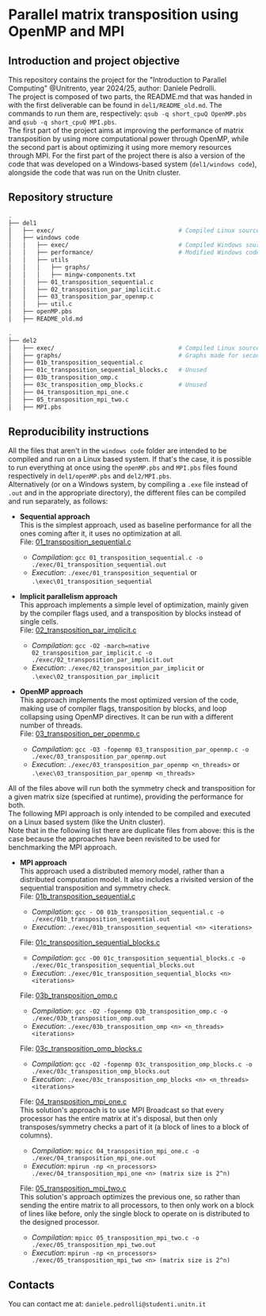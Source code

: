 # Parallel matrix transposition using OpenMP and MPI

## Introduction and project objective

This repository contains the project for the "Introduction to Parallel Computing" @Unitrento, year 2024/25, author: Daniele Pedrolli.\
The project is composed of two parts, the README.md that was handed in with the first deliverable can be found in `del1/README_old.md`. The commands to run them are, respectively: `qsub -q short_cpuQ OpenMP.pbs` and `qsub -q short_cpuQ MPI.pbs`.\
The first part of the project aims at improving the performance of matrix transposition by using more computational power through OpenMP, while the second part is about optimizing it using more memory resources through MPI. For the first part of the project there is also a version of the code that was developed on a Windows-based system (`del1/windows code`), alongside the code that was run on the Unitn cluster.

## Repository structure

```bash
.
├── del1
│   ├── exec/                                   # Compiled Linux source code
│   ├── windows code
│   │   ├── exec/                               # Compiled Windows source code
│   │   ├── performance/                        # Modified Windows code for performance evaluation
│   │   ├── utils
│   │   │   ├── graphs/
│   │   │   ├── mingw-components.txt
│   │   ├── 01_transposition_sequential.c
│   │   ├── 02_transposition_par_implicit.c
│   │   ├── 03_transposition_par_openmp.c
│   │   ├── util.c
│   ├── openMP.pbs
│   ├── README_old.md

.
├── del2
│   ├── exec/                                   # Compiled Linux source code
│   ├── graphs/                                 # Graphs made for second deliverable
│   ├── 01b_transposition_sequential.c
│   ├── 01c_transposition_sequential_blocks.c   # Unused
│   ├── 03b_transposition_omp.c
│   ├── 03c_transposition_omp_blocks.c          # Unused
│   ├── 04_transposition_mpi_one.c
│   ├── 05_transposition_mpi_two.c
│   ├── MPI.pbs
```

## Reproducibility instructions

All the files that aren't in the `windows code` folder are intended to be compiled and run on a Linux based system. If that's the case, it is possible to run everything at once using the `openMP.pbs` and `MPI.pbs` files found respectively in `del1/openMP.pbs` and `del2/MPI.pbs`.\
Alternatively (or on a Windows system, by compiling a `.exe` file instead of `.out` and in the appropriate directory), the different files can be compiled and run separately, as follows:

-   **Sequential approach**\
    This is the simplest approach, used as baseline performance for all the ones coming after it, it uses no optimization at all.\
    File: [01_transposition_sequential.c](./del1/01_transposition_sequential.c)

    -   _Compilation_: `gcc 01_transposition_sequential.c -o ./exec/01_transposition_sequential.out`
    -   _Execution_: `./exec/01_transposition_sequential` or `.\exec\01_transposition_sequential`

-   **Implicit parallelism approach**\
    This approach implements a simple level of optimization, mainly given by the compiler flags used, and a transposition by blocks instead of single cells.\
    File: [02_transposition_par_implicit.c](./del1/02_transposition_par_implicit.c)

    -   _Compilation_: `gcc -O2 -march=native 02_transposition_par_implicit.c -o ./exec/02_transposition_par_implicit.out`
    -   _Execution_: `./exec/02_transposition_par_implicit` or `.\exec\02_transposition_par_implicit`

-   **OpenMP approach**\
    This approach implements the most optimized version of the code, making use of compiler flags, transposition by blocks, and loop collapsing using OpenMP directives. It can be run with a different number of threads.\
    File: [03_transposition_per_openmp.c](./del1/03_transposition_par_openmp.c)

    -   _Compilation_: `gcc -O3 -fopenmp 03_transposition_par_openmp.c -o ./exec/03_transposition_par_openmp.out`
    -   _Execution_: `./exec/03_transposition_par_openmp <n_threads>` or `.\exec\03_transposition_par_openmp <n_threads>`

All of the files above will run both the symmetry check and transposition for a given matrix size (specified at runtime), providing the performance for both.\
The following MPI approach is only intended to be compiled and executed on a Linux based system (like the Unitn cluster).\
Note that in the following list there are duplicate files from above: this is the case because the approaches have been revisited to be used for benchmarking the MPI approach.

-   **MPI approach**\
    This approach used a distributed memory model, rather than a distributed computation model. It also includes a rivisited version of the sequential transposition and symmetry check.\
    File: [01b_transposition_sequential.c](./del2/01b_transposition_sequential.c)

    -   _Compilation_: `gcc - O0 01b_transposition_sequential.c -o ./exec/01b_transposition_sequential.out`
    -   _Execution_: `./exec/01b_transposition_sequential <n> <iterations>`

    File: [01c_transposition_sequential_blocks.c](./del2/01c_transposition_sequential_blocks.c)

    -   _Compilation_: `gcc -O0 01c_transposition_sequential_blocks.c -o ./exec/01c_transposition_sequential_blocks.out`
    -   _Execution_: `./exec/01c_transposition_sequential_blocks <n> <iterations>`

    File: [03b_transposition_omp.c](./del2/03b_transposition_omp.c)

    -   _Compilation_: `gcc -O2 -fopenmp 03b_transposition_omp.c -o ./exec/03b_transposition_omp.out`
    -   _Execution_: `./exec/03b_transposition_omp <n> <n_threads> <iterations>`

    File: [03c_transposition_omp_blocks.c](./del2/03c_transposition_omp_blocks.c)

    -   _Compilation_: `gcc -O2 -fopenmp 03c_transposition_omp_blocks.c -o ./exec/03c_transposition_omp_blocks.out`
    -   _Execution_: `./exec/03c_transposition_omp_blocks <n> <n_threads> <iterations>`

    File: [04_transposition_mpi_one.c]()\
    This solution's approach is to use MPI Broadcast so that every processor has the entire matrix at it's disposal, but then only transposes/symmetry checks a part of it (a block of lines to a block of columns).

    -   _Compilation_: `mpicc 04_transposition_mpi_one.c -o ./exec/04_transposition_mpi_one.out`
    -   _Execution_: `mpirun -np <n_processors> ./exec/04_transposition_mpi_one <n> (matrix size is 2^n)`

    File: [05_transposition_mpi_two.c]()\
    This solution's approach optimizes the previous one, so rather than sending the entire matrix to all processors, to then only work on a block of lines like before, only the single block to operate on is distributed to the designed processor.

    -   _Compilation_: `mpicc 05_transposition_mpi_two.c -o ./exec/05_transposition_mpi_two.out`
    -   _Execution_: `mpirun -np <n_processors> ./exec/05_transposition_mpi_two <n> (matrix size is 2^n)`

## Contacts

You can contact me at: `daniele.pedrolli@studenti.unitn.it`
